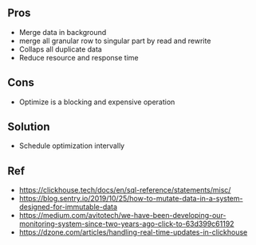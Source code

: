 ## Pros  
- Merge data in background  
- merge all granular row to singular part by read and rewrite  
- Collaps all duplicate data  
- Reduce resource and response time  

## Cons  
- Optimize is a blocking and expensive operation  

## Solution  
- Schedule optimization intervally  

## Ref  
- https://clickhouse.tech/docs/en/sql-reference/statements/misc/  
- https://blog.sentry.io/2019/10/25/how-to-mutate-data-in-a-system-designed-for-immutable-data  
- https://medium.com/avitotech/we-have-been-developing-our-monitoring-system-since-two-years-ago-click-to-63d399c61192  
- https://dzone.com/articles/handling-real-time-updates-in-clickhouse  
